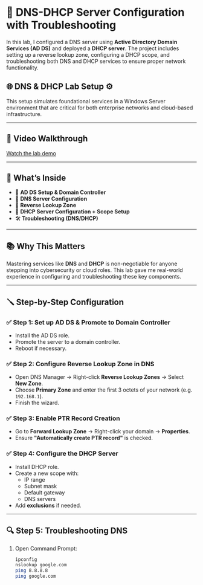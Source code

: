 # 🧠 DNS-DHCP Server Configuration with Troubleshooting

In this lab, I configured a DNS server using **Active Directory Domain Services (AD DS)** and deployed a **DHCP server**. The project includes setting up a reverse lookup zone, configuring a DHCP scope, and troubleshooting both DNS and DHCP services to ensure proper network functionality.

## 🌐 DNS & DHCP Lab Setup ⚙️

This setup simulates foundational services in a Windows Server environment that are critical for both enterprise networks and cloud-based infrastructure.

---

## 🎥 Video Walkthrough  
[Watch the lab demo](https://drive.google.com/file/d/1CccqnvOKeAjWPxsRc6aCztyR5D-ZHB56/view?usp=sharing)

---

## 🔧 What’s Inside

- 🧱 **AD DS Setup & Domain Controller**  
- 🧭 **DNS Server Configuration**  
- 🔁 **Reverse Lookup Zone**  
- 📡 **DHCP Server Configuration + Scope Setup**  
- 🛠️ **Troubleshooting (DNS/DHCP)**

---

## 📚 Why This Matters

Mastering services like **DNS** and **DHCP** is non-negotiable for anyone stepping into cybersecurity or cloud roles. This lab gave me real-world experience in configuring and troubleshooting these key components.

---

## 🪛 Step-by-Step Configuration

### ✅ Step 1: Set up AD DS & Promote to Domain Controller
- Install the AD DS role.
- Promote the server to a domain controller.
- Reboot if necessary.

### ✅ Step 2: Configure Reverse Lookup Zone in DNS
- Open DNS Manager → Right-click **Reverse Lookup Zones** → Select **New Zone**.
- Choose **Primary Zone** and enter the first 3 octets of your network (e.g. `192.168.1`).
- Finish the wizard.

### ✅ Step 3: Enable PTR Record Creation
- Go to **Forward Lookup Zone** → Right-click your domain → **Properties**.
- Ensure **"Automatically create PTR record"** is checked.

### ✅ Step 4: Configure the DHCP Server
- Install DHCP role.
- Create a new scope with:
  - IP range
  - Subnet mask
  - Default gateway
  - DNS servers
- Add **exclusions** if needed.

---

## 🔍 Step 5: Troubleshooting DNS

1. Open Command Prompt:
   ```bash
   ipconfig
   nslookup google.com
   ping 8.8.8.8
   ping google.com

